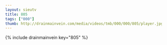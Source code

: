 ```yaml
--- 
layout: sieutv
title: 805
tags: ["000"]
thumb: http://drainmainvein.com/media/videos/tmb/000/000/805/player.jpg
---
```

{% include drainmainvein key="805" %} 
